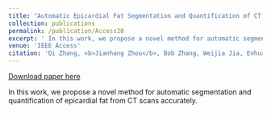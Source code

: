 ```yaml
---
title: "Automatic Epicardial Fat Segmentation and Quantification of CT Scans Using Dual U-Nets With a Morphological Processing Layer"
collection: publications
permalink: /publication/Access20
excerpt: ' In this work, we propose a novel method for automatic segmentation and quantification of epicardial fat from CT scans accurately.'
venue: 'IEEE Access'
citation: 'Qi Zhang, <b>Jianhang Zhou</b>, Bob Zhang, Weijia Jia, Enhua Wu (2020). &quot;Automatic Epicardial Fat Segmentation and Quantification of CT Scans Using Dual U-Nets With a Morphological Processing Layer.&quot; <i>IEEE Access</i>, 8, 128032-128041.'
---
```


[Download paper here](http://combatzhou.github.io/files/09054412.pdf)

In this work, we propose a novel method for automatic segmentation and quantification of epicardial fat from CT scans accurately.
